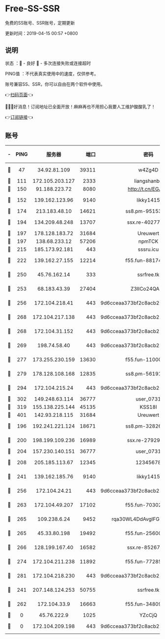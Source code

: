 # Free-SS-SSR

免费的SS账号、SSR账号，定期更新

更新时间：2019-04-15 00:57 +0800

## 说明

状态     ：🙂 - 良好 🙁 - 多次连接失败或连接超时

PING值   ：不代表真实使用中的速度，仅供参考。

账号兼容SS、SSR，你可以自由在两个软件中使用。

👉[扫码页面](https://liesauer.github.io/Free-SS-SSR/)👈

🎉🎉🎉好消息！订阅地址已全面开放！麻麻再也不用担心我要人工维护酸酸乳了！

👉[订阅链接](https://www.liesauer.net/yogurt/subscribe?ACCESS_TOKEN=DAYxR3mMaZAsaqUb)👈

## 账号

|-|PING|服务器|端口|密码|加密方式|区域|
|:----:|:----:|:-----:|-----:|:----:|:----:|:----:|
|🙂|47|34.92.81.109|39311|w4Zg4D|chacha20-ietf|US|
|🙂|111|172.105.203.127|2333|liangshanbo|chacha20|JP|
|🙂|150|91.188.223.72|8080|http://t.cn/EGJIyrl|rc4-md5|RU|
|🙂|152|139.162.123.96|9140|likky1415|aes-256-cfb|JP|
|🙂|174|213.183.48.10|14621|ss8.pm-95153983|rc4-md5|RU|
|🙂|194|134.209.48.248|13707|ssx.re-40277635|aes-256-cfb|US|
|🙂|197|178.128.183.72|31684|Ureuwert|chacha20|US|
|🙂|197|138.68.233.12|57206|npmTCK|rc4-md5|US|
|🙂|215|185.173.92.181|443|sssru.icu|rc4-md5|RU|
|🙂|222|139.162.27.155|12214|f55.fun-88174583|aes-256-cfb|SG|
|🙂|250|45.76.162.14|333|ssrfree.tk|aes-256-cfb|SG|
|🙂|253|68.183.43.39|27404|Z3IICo24QAHu|aes-256-cfb|GB|
|🙂|256|172.104.218.41|443|9d6cceaa373bf2c8acb22e60b6a58be6|aes-256-cfb|US|
|🙂|268|172.104.217.138|443|9d6cceaa373bf2c8acb22e60b6a58be6|aes-256-cfb|US|
|🙂|268|172.104.31.152|443|9d6cceaa373bf2c8acb22e60b6a58be6|aes-256-cfb|US|
|🙂|269|198.74.58.40|443|9d6cceaa373bf2c8acb22e60b6a58be6|aes-256-cfb|US|
|🙂|277|173.255.230.159|13630|f55.fun-11000786|aes-256-cfb|US|
|🙂|279|178.128.108.168|12835|ss8.pm-56191886|aes-256-cfb|SG|
|🙂|294|172.104.215.24|443|9d6cceaa373bf2c8acb22e60b6a58be6|aes-256-cfb|US|
|🙂|302|149.248.63.114|36777|user_0731|chacha20|CA|
|🙂|319|155.138.225.144|45135|KSS18l|rc4-md5|US|
|🙂|401|142.93.218.115|31684|Ureuwert|chacha20|IN|
|🙂|196|192.241.221.124|18671|ss8.pm-32826207|aes-256-cfb|US|
|🙂|200|198.199.109.236|16989|ssx.re-27929573|aes-256-cfb|US|
|🙂|204|157.230.140.151|36777|user_0731|chacha20|US|
|🙂|208|205.185.113.67|12345|12345678|aes-256-cfb|US|
|🙂|241|139.162.185.76|9140|likky1415|aes-256-cfb|DE|
|🙂|256|172.104.24.21|443|9d6cceaa373bf2c8acb22e60b6a58be6|aes-256-cfb|US|
|🙂|263|172.104.49.207|17102|f55.fun-70302993|aes-256-cfb|SG|
|🙂|265|109.238.6.24|9452|rqa30WL4DdAvgIFG6Fs3znzTa|aes-256-cfb|FR|
|🙂|265|45.33.80.198|19492|f55.fun-25600628|aes-256-cfb|US|
|🙂|266|128.199.167.40|16582|ssx.re-85267368|aes-256-cfb|SG|
|🙂|274|172.104.211.238|11892|f55.fun-77285988|aes-256-cfb|US|
|🙂|281|172.104.218.230|443|9d6cceaa373bf2c8acb22e60b6a58be6|aes-256-cfb|US|
|🙁|241|207.148.124.253|50755|ssrfree.tk|aes-256-cfb|SG|
|🙁|262|172.104.33.9|16663|f55.fun-34809669|aes-256-cfb|SG|
|🙁|0|45.76.222.9|1025|YZcCjQ|rc4-md5|JP|
|🙁|0|172.104.209.198|443|9d6cceaa373bf2c8acb22e60b6a58be6|aes-256-cfb|US|
